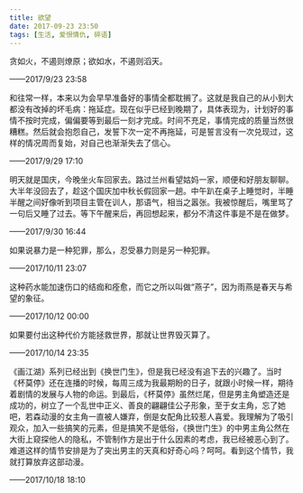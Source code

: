 ```yaml
---
title: 欲望
date: 2017-09-23 23:50
tags: [生活, 爱恨情仇, 碎语]
---
```


贪如火，不遏则燎原；欲如水，不遏则滔天。


<!--more-->


——2017/9/23 23:58

和往常一样，本来以为会早早准备好的事情全都耽搁了。这就是我自己的从小到大都没有改掉的坏毛病：拖延症。现在似乎已经到晚期了，具体表现为，计划好的事情不按时完成，偏偏要等到最后一刻才完成。时间不充足，事情完成的质量当然很糟糕。然后就会抱怨自己，发誓下次一定不再拖延，可是誓言没有一次兑现过，这样的情况周而复始，对自己也渐渐失去了信心。

——2017/9/29 17:10

明天就是国庆，今晚坐火车回家去。路过兰州看望姑妈一家，顺便和好朋友聊聊。大半年没回去了，趁这个国庆加中秋长假回家一趟。中午趴在桌子上睡觉时，半睡半醒之间好像听到项目主管在训人，那语气，相当之嚣张。我被惊醒后，嘴里骂了一句后又睡了过去。等下午醒来后，再回想起来，都分不清这件事是不是在做梦。

——2017/9/30 16:44

如果说暴力是一种犯罪，那么，忍受暴力则是另一种犯罪。

——2017/10/11 23:07

这种药水能加速伤口的结痂和痊愈，而它之所以叫做“燕子”，因为雨燕是春天与希望的象征。

——2017/10/12 00:00

如果要付出这种代价方能拯救世界，那就让世界毁灭算了。

——2017/10/14 23:35

《画江湖》系列已经出到《换世门生》，但是我已经没有追下去的兴趣了。当时《杯莫停》还在连播的时候，每周三成为我最期盼的日子，就跟小时候一样，期待着剧情的发展与人物的命运。到最后，《杯莫停》虽然烂尾，但是男主角塑造还是成功的，树立了一个乱世中正义、善良的翩翩佳公子形象，至于女主角，忘了她吧，若森动漫的女主角一直被人嫌弃，倒是女配角比较惹人喜爱。我理解为了吸引观众，加入一些搞笑的元素，但是搞笑不是低俗，《换世门生》的中男主角公然在大街上窥探他人的隐私，不管制作方是出于什么因素的考虑，我已经被恶心到了。难道这样的情节安排是为了突出男主的天真和好奇心吗？呵呵。看到这个情节，我就打算放弃这部动漫。

——2017/10/18 18:10
